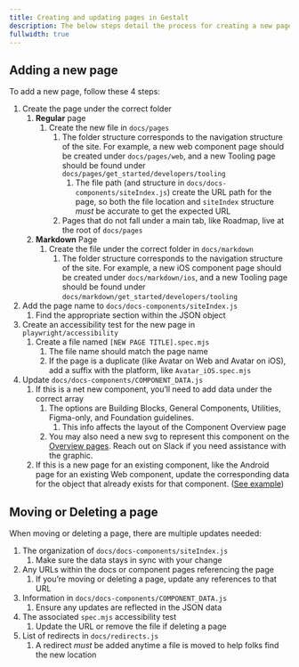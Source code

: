 ```yaml
---
title: Creating and updating pages in Gestalt
description: The below steps detail the process for creating a new page, as well as considerations when moving or deleting a page
fullwidth: true
---
```


## Adding a new page

To add a new page, follow these 4 steps:


1. Create the page under the correct folder
    1. **Regular** page
        1. Create the new file in `docs/pages`
            1. The folder structure corresponds to the navigation structure of the site. For example, a new web component page should be created under `docs/pages/web`, and a new Tooling page should be found under `docs/pages/get_started/developers/tooling`
                1. The file path (and structure in `docs/docs-components/siteIndex.js`) create the URL path for the page, so both the file location and `siteIndex` structure *must* be accurate to get the expected URL
            2. Pages that do not fall under a main tab, like Roadmap, live at the root of `docs/pages`
    2. **Markdown** Page
        1. Create the file under the correct folder in `docs/markdown`
            1. The folder structure corresponds to the navigation structure of the site. For example, a new iOS component page should be created under `docs/markdown/ios`, and a new Tooling page should be found under `docs/markdown/get_started/developers/tooling`
2. Add the page name to `docs/docs-components/siteIndex.js`
    1. Find the appropriate section within the JSON object
3. Create an accessibility test for the new page in `playwright/accessibility`
    1. Create a file named `[NEW PAGE TITLE].spec.mjs` 
        1. The file name should match the page name
        2. If the page is a duplicate (like Avatar on Web and Avatar on iOS), add a suffix with the platform, like `Avatar_iOS.spec.mjs`
4. Update `docs/docs-components/COMPONENT_DATA.js`
    1. If this is a net new component, you’ll need to add data under the correct array
        1. The options are Building Blocks, General Components, Utilities, Figma-only, and Foundation guidelines. 
            1. This info affects the layout of the Component Overview page
        2. You may also need a new svg to represent this component on the [Overview pages](https://gestalt.pinterest.systems/web/overview). Reach out on Slack if you need assistance with the graphic.
    2. If this is a new page for an existing component, like the Android page for an existing Web component, update the corresponding data for the object that already exists for that component. ([See example](https://github.com/pinterest/gestalt/pull/2334/files#diff-19b5af995282361ea4311af93f9268393d56c1da8964523c5ee74933a1c60de1))


## Moving or Deleting a page

When moving or deleting a page, there are multiple updates needed: 

1. The organization of `docs/docs-components/siteIndex.js`
    1. Make sure the data stays in sync with your change
2. Any URLs within the docs or component pages referencing the page
    1. If you’re moving or deleting a page, update any references to that URL
3. Information in `docs/docs-components/COMPONENT_DATA.js`
    1. Ensure any updates are reflected in the JSON data
4. The associated `spec.mjs` accessibility test
    1. Update the URL or remove the file if deleting a page
5. List of redirects in `docs/redirects.js`
    1. A redirect *must* be added anytime a file is moved to help folks find the new location

